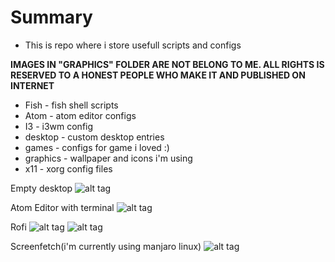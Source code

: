 # Summary
* This is repo where i store usefull scripts and configs

**IMAGES IN "GRAPHICS" FOLDER ARE NOT BELONG TO ME. ALL RIGHTS IS RESERVED TO A HONEST PEOPLE WHO MAKE IT AND PUBLISHED ON INTERNET**

- Fish - fish shell scripts
- Atom - atom editor configs
- I3 - i3wm config
- desktop - custom desktop entries
- games - configs for game i loved :)
- graphics - wallpaper and icons i'm using
- x11 - xorg config files

Empty desktop
![alt tag](https://transfer.sh/15jGib/empty.png)

Atom Editor with terminal
![alt tag](https://transfer.sh/TMTG6/editor-with-screenfetch.png)

Rofi
![alt tag](https://transfer.sh/KAJnz/rofi-app-laucnh.png)
![alt tag](https://transfer.sh/VORNg/rofi-window-switcher.png)

Screenfetch(i'm currently using manjaro linux)
![alt tag](https://transfer.sh/mLj6a/screenfetch.png)
